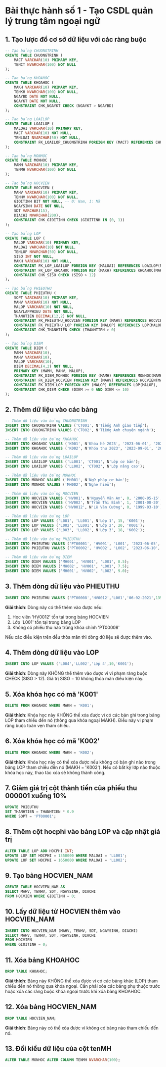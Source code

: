 # Bài thực hành số 1 - Tạo CSDL quản lý trung tâm ngoại ngữ

## 1. Tạo lược đồ cơ sở dữ liệu với các ràng buộc

```sql
-- Tạo bảng CHUONGTRINH
CREATE TABLE CHUONGTRINH (
    MACT VARCHAR(10) PRIMARY KEY,
    TENCT NVARCHAR(100) NOT NULL
);

-- Tạo bảng KHOAHOC
CREATE TABLE KHOAHOC (
    MAKH VARCHAR(10) PRIMARY KEY,
    TENKH NVARCHAR(100) NOT NULL,
    NGAYBD DATE NOT NULL,
    NGAYKT DATE NOT NULL,
    CONSTRAINT CHK_NGAYKT CHECK (NGAYKT > NGAYBD)
);

-- Tạo bảng LOAILOP
CREATE TABLE LOAILOP (
    MALOAI VARCHAR(10) PRIMARY KEY,
    MACT VARCHAR(10) NOT NULL,
    TENLOAI NVARCHAR(50) NOT NULL,
    CONSTRAINT FK_LOAILOP_CHUONGTRINH FOREIGN KEY (MACT) REFERENCES CHUONGTRINH(MACT)
);

-- Tạo bảng MONHOC
CREATE TABLE MONHOC (
    MAMH VARCHAR(10) PRIMARY KEY,
    TENMH NVARCHAR(100) NOT NULL
);

-- Tạo bảng HOCVIEN
CREATE TABLE HOCVIEN (
    MAHV VARCHAR(10) PRIMARY KEY,
    TENHV NVARCHAR(100) NOT NULL,
    GIOITINH BIT NOT NULL, -- 0: Nam, 1: Nữ
    NGAYSINH DATE NOT NULL,
    SDT VARCHAR(15),
    DIACHI NVARCHAR(200),
    CONSTRAINT CHK_GIOITINH CHECK (GIOITINH IN (0, 1))
);

-- Tạo bảng LOP
CREATE TABLE LOP (
    MALOP VARCHAR(10) PRIMARY KEY,
    MALOAI VARCHAR(10) NOT NULL,
    TENLOP NVARCHAR(50) NOT NULL,
    SISO INT NOT NULL,
    MAKH VARCHAR(10) NOT NULL,
    CONSTRAINT FK_LOP_LOAILOP FOREIGN KEY (MALOAI) REFERENCES LOAILOP(MALOAI),
    CONSTRAINT FK_LOP_KHOAHOC FOREIGN KEY (MAKH) REFERENCES KHOAHOC(MAKH),
    CONSTRAINT CHK_SISO CHECK (SISO > 12)
);

-- Tạo bảng PHIEUTHU
CREATE TABLE PHIEUTHU (
    SOPT VARCHAR(10) PRIMARY KEY,
    MAHV VARCHAR(10) NOT NULL,
    MALOP VARCHAR(10) NOT NULL,
    NGAYLAPPHIEU DATE NOT NULL,
    THANHTIEN DECIMAL(12,2) NOT NULL,
    CONSTRAINT FK_PHIEUTHU_HOCVIEN FOREIGN KEY (MAHV) REFERENCES HOCVIEN(MAHV),
    CONSTRAINT FK_PHIEUTHU_LOP FOREIGN KEY (MALOP) REFERENCES LOP(MALOP),
    CONSTRAINT CHK_THANHTIEN CHECK (THANHTIEN > 0)
);

-- Tạo bảng DIEM
CREATE TABLE DIEM (
    MAMH VARCHAR(10),
    MAHV VARCHAR(10),
    MALOP VARCHAR(10),
    DIEM DECIMAL(4,2) NOT NULL,
    PRIMARY KEY (MAMH, MAHV, MALOP),
    CONSTRAINT FK_DIEM_MONHOC FOREIGN KEY (MAMH) REFERENCES MONHOC(MAMH),
    CONSTRAINT FK_DIEM_HOCVIEN FOREIGN KEY (MAHV) REFERENCES HOCVIEN(MAHV),
    CONSTRAINT FK_DIEM_LOP FOREIGN KEY (MALOP) REFERENCES LOP(MALOP),
    CONSTRAINT CHK_DIEM CHECK (DIEM >= 0 AND DIEM <= 10)
);
```

## 2. Thêm dữ liệu vào các bảng

```sql
-- Thêm dữ liệu vào bảng CHUONGTRINH
INSERT INTO CHUONGTRINH VALUES ('CT001', N'Tiếng Anh giao tiếp');
INSERT INTO CHUONGTRINH VALUES ('CT002', N'Tiếng Anh chuyên ngành');

-- Thêm dữ liệu vào bảng KHOAHOC
INSERT INTO KHOAHOC VALUES ('K001', N'Khóa hè 2023', '2023-06-01', '2023-08-31');
INSERT INTO KHOAHOC VALUES ('K002', N'Khóa thu 2023', '2023-09-01', '2023-12-31');

-- Thêm dữ liệu vào bảng LOAILOP
INSERT INTO LOAILOP VALUES ('LL001', 'CT001', N'Lớp cơ bản');
INSERT INTO LOAILOP VALUES ('LL002', 'CT002', N'Lớp nâng cao');

-- Thêm dữ liệu vào bảng MONHOC
INSERT INTO MONHOC VALUES ('MH001', N'Ngữ pháp cơ bản');
INSERT INTO MONHOC VALUES ('MH002', N'Nghe hiểu');

-- Thêm dữ liệu vào bảng HOCVIEN
INSERT INTO HOCVIEN VALUES ('HV001', N'Nguyễn Văn An', 0, '2000-05-15', '0912345678', N'123 Lê Lợi, Q1, TP.HCM');
INSERT INTO HOCVIEN VALUES ('HV002', N'Trần Thị Bình', 1, '2001-08-20', '0987654321', N'456 Nguyễn Huệ, Q1, TP.HCM');
INSERT INTO HOCVIEN VALUES ('HV0012', N'Lê Văn Cường', 0, '1999-03-10', '0905123456', N'789 Lý Tự Trọng, Q1, TP.HCM');

-- Thêm dữ liệu vào bảng LOP
INSERT INTO LOP VALUES ('L001', 'LL001', N'Lớp 1', 15, 'K001');
INSERT INTO LOP VALUES ('L002', 'LL001', N'Lớp 2', 20, 'K001');
INSERT INTO LOP VALUES ('L003', 'LL002', N'Lớp 3', 18, 'K002');

-- Thêm dữ liệu vào bảng PHIEUTHU
INSERT INTO PHIEUTHU VALUES ('PT00001', 'HV001', 'L001', '2023-06-05', 1350000);
INSERT INTO PHIEUTHU VALUES ('PT00002', 'HV002', 'L002', '2023-06-10', 1350000);

-- Thêm dữ liệu vào bảng DIEM
INSERT INTO DIEM VALUES ('MH001', 'HV001', 'L001', 8.5);
INSERT INTO DIEM VALUES ('MH002', 'HV001', 'L001', 7.5);
INSERT INTO DIEM VALUES ('MH001', 'HV002', 'L002', 9.0);
```

## 3. Thêm dòng dữ liệu vào PHIEUTHU

```sql
INSERT INTO PHIEUTHU VALUES ('PT00008','HV0012','L001','06-02-2021',1350000);
```

**Giải thích**: Dòng này có thể thêm vào được nếu:
1. Học viên 'HV0012' tồn tại trong bảng HOCVIEN
2. Lớp 'L001' tồn tại trong bảng LOP
3. Không có phiếu thu nào trùng khóa chính 'PT00008'

Nếu các điều kiện trên đều thỏa mãn thì dòng dữ liệu sẽ được thêm vào.

## 4. Thêm dòng dữ liệu vào LOP

```sql
INSERT INTO LOP VALUES ('L004','LL002','Lớp 4',10,'K001');
```

**Giải thích**: Dòng này KHÔNG thể thêm vào được vì vi phạm ràng buộc CHECK (SISO > 12). Giá trị SISO = 10 không thỏa mãn điều kiện này.

## 5. Xóa khóa học có mã 'K001'

```sql
DELETE FROM KHOAHOC WHERE MAKH = 'K001';
```

**Giải thích**: Khóa học này KHÔNG thể xóa được vì có các bản ghi trong bảng LOP tham chiếu đến nó (thông qua khóa ngoại MAKH). Điều này vi phạm ràng buộc toàn vẹn tham chiếu.

## 6. Xóa khóa học có mã 'K002'

```sql
DELETE FROM KHOAHOC WHERE MAKH = 'K002';
```

**Giải thích**: Khóa học này có thể xóa được nếu không có bản ghi nào trong bảng LOP tham chiếu đến nó (MAKH = 'K002'). Nếu có bất kỳ lớp nào thuộc khóa học này, thao tác xóa sẽ không thành công.

## 7. Giảm giá trị cột thành tiền của phiếu thu 000001 xuống 10%

```sql
UPDATE PHIEUTHU 
SET THANHTIEN = THANHTIEN * 0.9 
WHERE SOPT = 'PT00001';
```

## 8. Thêm cột hocphi vào bảng LOP và cập nhật giá trị

```sql
ALTER TABLE LOP ADD HOCPHI INT;
UPDATE LOP SET HOCPHI = 1350000 WHERE MALOAI = 'LL001';
UPDATE LOP SET HOCPHI = 1650000 WHERE MALOAI = 'LL002';
```

## 9. Tạo bảng HOCVIEN_NAM

```sql
CREATE TABLE HOCVIEN_NAM AS 
SELECT MAHV, TENHV, SDT, NGAYSINH, DIACHI 
FROM HOCVIEN WHERE GIOITINH = 0;
```

## 10. Lấy dữ liệu từ HOCVIEN thêm vào HOCVIEN_NAM

```sql
INSERT INTO HOCVIEN_NAM (MAHV, TENHV, SDT, NGAYSINH, DIACHI)
SELECT MAHV, TENHV, SDT, NGAYSINH, DIACHI
FROM HOCVIEN
WHERE GIOITINH = 0;
```

## 11. Xóa bảng KHOAHOC

```sql
DROP TABLE KHOAHOC;
```

**Giải thích**: Bảng này KHÔNG thể xóa được vì có các bảng khác (LOP) tham chiếu đến nó thông qua khóa ngoại. Cần phải xóa các bảng phụ thuộc trước hoặc xóa các ràng buộc khóa ngoại trước khi xóa bảng KHOAHOC.

## 12. Xóa bảng HOCVIEN_NAM

```sql
DROP TABLE HOCVIEN_NAM;
```

**Giải thích**: Bảng này có thể xóa được vì không có bảng nào tham chiếu đến nó.

## 13. Đổi kiểu dữ liệu của cột tenMH

```sql
ALTER TABLE MONHOC ALTER COLUMN TENMH NVARCHAR(100);
```
